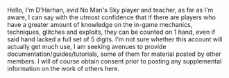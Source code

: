 Hello, I'm D'Harhan, avid No Man's Sky player and teacher, as far as I'm aware, I can say 
with the utmost confidence that if there are players who have a greater amount of knowledge 
on the in-game mechanics, techniques, glitches  and exploits, they can be counted on 1 hand, even if said hand 
lacked a full set of 5 digits. I'm not sure whether this account will actually get much use,
I am seeking avenues to provide documentation/guides/tutorials, some of them for material posted by
other members. I will of course obtain consent prior to posting any supplemental information
on the work of others here.
<!---
DHarhan/DHarhan is a ✨ special ✨ repository because its `README.md` (this file) appears on your GitHub profile.
You can click the Preview link to take a look at your changes.
--->
